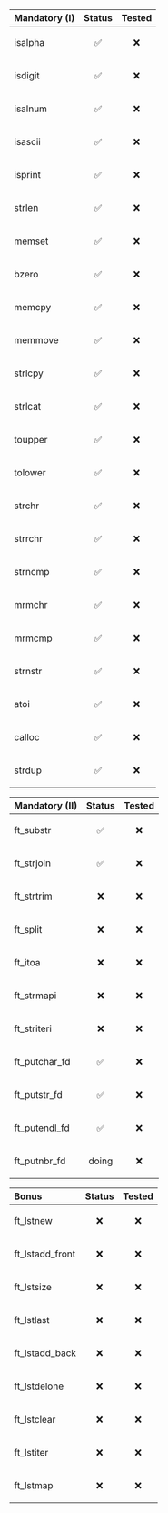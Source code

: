 | Mandatory (I) | Status     | Tested     |
| :-------- | :------- | :------- |
| isalpha | <p align="center">✅</p> | <p align="center">❌</p> |
| isdigit | <p align="center">✅</p> | <p align="center">❌</p> |
| isalnum | <p align="center">✅</p> | <p align="center">❌</p> |
| isascii | <p align="center">✅</p> | <p align="center">❌</p> |
| isprint | <p align="center">✅</p> | <p align="center">❌</p> |
| strlen | <p align="center">✅</p> | <p align="center">❌</p> |
| memset | <p align="center">✅</p> | <p align="center">❌</p> |
| bzero | <p align="center">✅</p> | <p align="center">❌</p> |
| memcpy | <p align="center">✅</p> | <p align="center">❌</p> |
| memmove | <p align="center">✅</p> | <p align="center">❌</p> |
| strlcpy | <p align="center">✅</p> | <p align="center">❌</p> |
| strlcat | <p align="center">✅</p> | <p align="center">❌</p> |
| toupper | <p align="center">✅</p> | <p align="center">❌</p> |
| tolower | <p align="center">✅</p> | <p align="center">❌</p> |
| strchr | <p align="center">✅</p> | <p align="center">❌</p> |
| strrchr | <p align="center">✅</p> | <p align="center">❌</p> |
| strncmp | <p align="center">✅</p> | <p align="center">❌</p> |
| mrmchr | <p align="center">✅</p> | <p align="center">❌</p> |
| mrmcmp | <p align="center">✅</p> | <p align="center">❌</p> |
| strnstr | <p align="center">✅</p> | <p align="center">❌</p> |
| atoi | <p align="center">✅</p> | <p align="center">❌</p> |
| calloc | <p align="center">✅</p> | <p align="center">❌</p> |
| strdup | <p align="center">✅</p> | <p align="center">❌</p> |

| Mandatory (II) | Status     | Tested     |
| :-------- | :------- | :------- |
| ft_substr | <p align="center">✅</p> | <p align="center">❌</p> |
| ft_strjoin | <p align="center">✅</p> | <p align="center">❌</p> |
| ft_strtrim | <p align="center">❌</p> | <p align="center">❌</p> |
| ft_split | <p align="center">❌</p> | <p align="center">❌</p> |
| ft_itoa | <p align="center">❌</p> | <p align="center">❌</p> |
| ft_strmapi | <p align="center">❌</p> | <p align="center">❌</p> |
| ft_striteri | <p align="center">❌</p> | <p align="center">❌</p> |
| ft_putchar_fd | <p align="center">✅</p> | <p align="center">❌</p> |
| ft_putstr_fd | <p align="center">✅</p> | <p align="center">❌</p> |
| ft_putendl_fd | <p align="center">✅</p> | <p align="center">❌</p> |
| ft_putnbr_fd | <p align="center">doing</p> | <p align="center">❌</p> |

| Bonus | Status     | Tested     |
| :-------- | :------- | :------- |
| ft_lstnew | <p align="center">❌</p> | <p align="center">❌</p> |
| ft_lstadd_front | <p align="center">❌</p> | <p align="center">❌</p> |
| ft_lstsize | <p align="center">❌</p> | <p align="center">❌</p> |
| ft_lstlast | <p align="center">❌</p> | <p align="center">❌</p> |
| ft_lstadd_back | <p align="center">❌</p> | <p align="center">❌</p> |
| ft_lstdelone | <p align="center">❌</p> | <p align="center">❌</p> |
| ft_lstclear | <p align="center">❌</p> | <p align="center">❌</p> |
| ft_lstiter | <p align="center">❌</p> | <p align="center">❌</p> |
| ft_lstmap | <p align="center">❌</p> | <p align="center">❌</p> |
